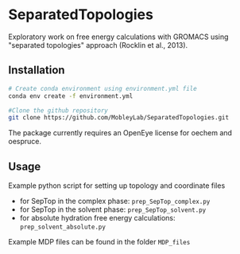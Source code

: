 # SeparatedTopologies
Exploratory work on free energy calculations with GROMACS using "separated topologies" approach (Rocklin et al., 2013).


## Installation
```bash
# Create conda environment using environment.yml file
conda env create -f environment.yml

#Clone the github repository
git clone https://github.com/MobleyLab/SeparatedTopologies.git
```
The package currently requires an OpenEye license for oechem and oespruce.

## Usage
Example python script for setting up topology and coordinate files
 - for SepTop in the complex phase: `prep_SepTop_complex.py`
 - for SepTop in the solvent phase: `prep_SepTop_solvent.py`
 - for absolute hydration free energy calculations: `prep_solvent_absolute.py`

Example MDP files can be found in the folder `MDP_files`
